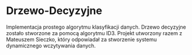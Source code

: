# Drzewo-Decyzyjne
Implementacja prostego algorytmu klasyfikacji danych. Drzewo decyzyjne zostało stworzone za pomocą algorytmu ID3. Projekt utworzony razem z Mateuszem Sieczko, który odpowiadał za stworzenie systemu dynamicznego wczytywania danych.
